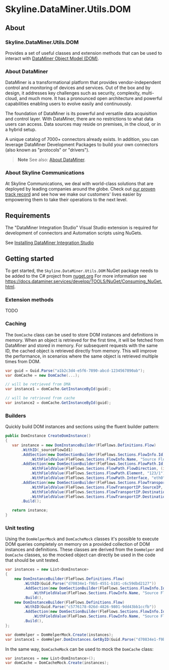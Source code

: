 # Skyline.DataMiner.Utils.DOM

## About

### Skyline.DataMiner.Utils.DOM

Provides a set of useful classes and extension methods that can be used to interact with [DataMiner Object Model (DOM)](https://docs.dataminer.services/user-guide/Advanced_Modules/DOM/DOM.html).

### About DataMiner

DataMiner is a transformational platform that provides vendor-independent control and monitoring of devices and services. Out of the box and by design, it addresses key challenges such as security, complexity, multi-cloud, and much more. It has a pronounced open architecture and powerful capabilities enabling users to evolve easily and continuously.

The foundation of DataMiner is its powerful and versatile data acquisition and control layer. With DataMiner, there are no restrictions to what data users can access. Data sources may reside on premises, in the cloud, or in a hybrid setup.

A unique catalog of 7000+ connectors already exists. In addition, you can leverage DataMiner Development Packages to build your own connectors (also known as "protocols" or "drivers").

> **Note**
> See also: [About DataMiner](https://aka.dataminer.services/about-dataminer).

### About Skyline Communications

At Skyline Communications, we deal with world-class solutions that are deployed by leading companies around the globe. Check out [our proven track record](https://aka.dataminer.services/about-skyline) and see how we make our customers' lives easier by empowering them to take their operations to the next level.

## Requirements

The "DataMiner Integration Studio" Visual Studio extension is required for development of connectors and Automation scripts using NuGets.

See [Installing DataMiner Integration Studio](https://aka.dataminer.services/DisInstallation)

## Getting started

To get started, the `Skyline.DataMiner.Utils.DOM` NuGet package needs to be added to the C# project from [nuget.org](https://www.nuget.org/packages/Skyline.DataMiner.Utils.DOM)
For more information see https://docs.dataminer.services/develop/TOOLS/NuGet/Consuming_NuGet.html.

### Extension methods

TODO

### Caching

The `DomCache` class can be used to store DOM instances and definitions in memory. When an object is retrieved for the first time, it will be fetched from DataMiner and stored in memory.
For subsequent requests with the same ID, the cached object is retrieved directly from memory. This will improve the performance, in scenarios where the same object is retrieved multiple times from DOM.

 ```cs
var guid = Guid.Parse("a1b2c3d4-e5f6-7890-abcd-1234567890ab");
var domCache = new DomCache(...);

// will be retrieved from DMA
var instance1 = domCache.GetInstanceById(guid);

// will be retrieved from cache
var instance2 = domCache.GetInstanceById(guid);
```

### Builders

Quickly build DOM instances and sections using the fluent builder pattern:

 ```cs
public DomInstance CreateDomInstance()
{
	var instance = new DomInstanceBuilder(FleFlows.Definitions.Flow)
		.WithID(_sourceFlowId1)
		.AddSection(new DomSectionBuilder(FleFlows.Sections.FlowInfo.Id)
			.WithFieldValue(FleFlows.Sections.FlowInfo.Name, "Source Flow 1"))
		.AddSection(new DomSectionBuilder(FleFlows.Sections.FlowPath.Id)
			.WithFieldValue(FleFlows.Sections.FlowPath.FlowDirection, (int)FleFlows.Enums.FlowDirection.Tx)
			.WithFieldValue(FleFlows.Sections.FlowPath.Element, "123/1")
			.WithFieldValue(FleFlows.Sections.FlowPath.Interface, "eth0"))
		.AddSection(new DomSectionBuilder(FleFlows.Sections.FlowTransportIP.Id)
			.WithFieldValue(FleFlows.Sections.FlowTransportIP.SourceIP, "10.20.30.5")
			.WithFieldValue(FleFlows.Sections.FlowTransportIP.DestinationIP, "239.17.0.5")
			.WithFieldValue(FleFlows.Sections.FlowTransportIP.DestinationPort, 5000))
		.Build();

	return instance;
}
```

### Unit testing

Using the `DomHelperMock` and `DomCacheMock` classes it's possible to execute DOM queries completely on memory on a provided collection of DOM instances and definitions.
These classes are derived from the `DomHelper` and `DomCache` classes, so the mocked object can directly be used in the code that should be unit tested.

```cs
var instances = new List<DomInstance>
{
	new DomInstanceBuilder(FleFlows.Definitions.Flow)
		.WithID(Guid.Parse("d70834e1-f9b5-4551-b181-c6c59dbd2127"))
		.AddSection(new DomSectionBuilder(FleFlows.Sections.FlowInfo.Id)
			.WithFieldValue(FleFlows.Sections.FlowInfo.Name, "Source Flow 1"))
		.Build(),
	new DomInstanceBuilder(FleFlows.Definitions.Flow)
		.WithID(Guid.Parse("c5776178-026d-4826-9801-9dd43bb1ccfb"))
		.AddSection(new DomSectionBuilder(FleFlows.Sections.FlowInfo.Id)
			.WithFieldValue(FleFlows.Sections.FlowInfo.Name, "Source Flow 2"))
		.Build(),
};

var domHelper = DomHelperMock.Create(instances);
var instance1 = domHelper.DomInstances.GetByID(Guid.Parse("d70834e1-f9b5-4551-b181-c6c59dbd2127"));
```

In the same way, `DomCacheMock` can be used to mock the `DomCache` class:

```cs
var instances = new List<DomInstance>();
var domCache = DomCacheMock.Create(instances);
```


